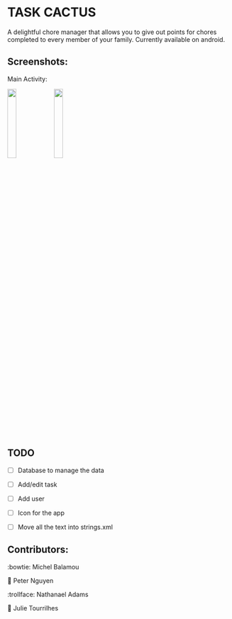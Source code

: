 # TASK CACTUS
  A delightful chore manager that allows you to give out points for chores completed to every member of your family.
  Currently available on android.

## Screenshots:
  Main Activity:

  <img src="https://i.imgur.com/QZ5XNXE.png" width="20%"/> <img src="https://i.imgur.com/MAsbZtd.png" width="20%"/>

## TODO

  - [ ] Database to manage the data
  - [ ] Add/edit task
  - [ ] Add user

  - [ ] Icon for the app
  - [ ] Move all the text into strings.xml


## Contributors:
  :bowtie: Michel Balamou

  :cactus: Peter Nguyen

  :trollface: Nathanael Adams

  :information_desk_person: Julie Tourrilhes
